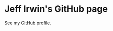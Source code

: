 
# Jeff Irwin's GitHub page

See my [GitHub profile](https://github.com/JeffIrwin).

<pre><p id="indexBody"></p></pre>
<script src="main.js"></script>

